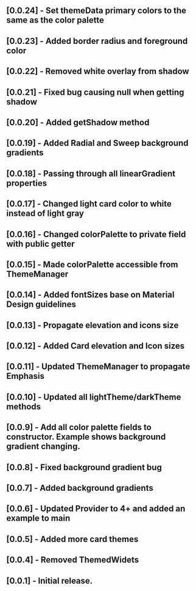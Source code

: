 ## [0.0.24] - Set themeData primary colors to the same as the color palette
## [0.0.23] - Added border radius and foreground color
## [0.0.22] - Removed white overlay from shadow
## [0.0.21] - Fixed bug causing null when getting shadow
## [0.0.20] - Added getShadow method
## [0.0.19] - Added Radial and Sweep background gradients
## [0.0.18] - Passing through all linearGradient properties
## [0.0.17] - Changed light card color to white instead of light gray
## [0.0.16] - Changed colorPalette to private field with public getter
## [0.0.15] - Made colorPalette accessible from ThemeManager
## [0.0.14] - Added fontSizes base on Material Design guidelines
## [0.0.13] - Propagate elevation and icons size
## [0.0.12] - Added Card elevation and Icon sizes
## [0.0.11] - Updated ThemeManager to propagate Emphasis
## [0.0.10] - Updated all lightTheme/darkTheme methods
## [0.0.9] - Add all color palette fields to constructor. Example shows background gradient changing.
## [0.0.8] - Fixed background gradient bug
## [0.0.7] - Added background gradients
## [0.0.6] - Updated Provider to 4+ and added an example to main
## [0.0.5] - Added more card themes
## [0.0.4] - Removed ThemedWidets
## [0.0.1] - Initial release.
